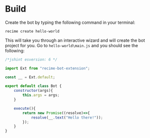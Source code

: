 # Build

Create the bot by typing the following command in your terminal:

```
recime create hello-world

```

This will take you through an interactive wizard and will create the bot project for you. Go to `hello-world\main.js` and you should see the following:

```javascript
/*jshint esversion: 6 */

import Ext from "recime-bot-extension";

const __ = Ext.default;
		
export default class Bot {
    constructor(args){
        this.args = args;
    }

    execute(){
	    return new Promise((resolve)=>{
            resolve(__.text("Hello there!"));
		});
    }
}

```
